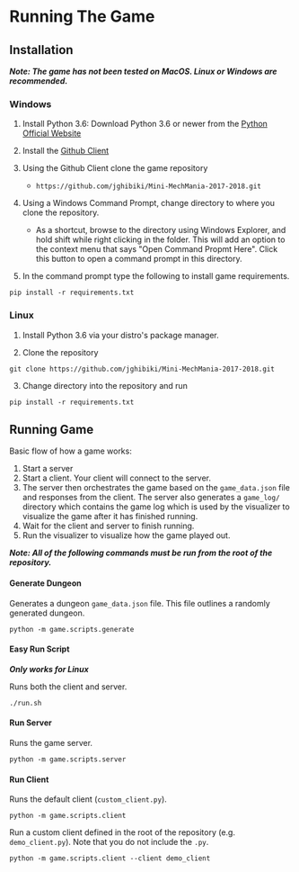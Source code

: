 # Running The Game

## Installation

***Note: The game has not been tested on MacOS. Linux or Windows are recommended.*** 

### Windows

1. Install Python 3.6: Download Python 3.6 or newer from the [Python Official Website](python.org)

2. Install the [Github Client](https://desktop.github.com/)

3. Using the Github Client clone the game repository 
    - ```https://github.com/jghibiki/Mini-MechMania-2017-2018.git```

4. Using a Windows Command Prompt, change directory to where you clone the repository. 
    - As a shortcut, browse to the directory using Windows Explorer, and hold shift while right clicking in the folder. This will add an option to the context menu that says "Open Command Propmt Here". Click this button to open a command prompt in this directory.
    
5. In the command prompt type the following to install game requirements.
```shell
pip install -r requirements.txt
```

### Linux
1. Install Python 3.6 via your distro's package manager.

2. Clone the repository
```shell
git clone https://github.com/jghibiki/Mini-MechMania-2017-2018.git
```
3. Change directory into the repository and run
```shell
pip install -r requirements.txt
```

## Running Game

Basic flow of how a game works:
1. Start a server
2. Start a client. Your client will connect to the server. 
3. The server then orchestrates the game based on the ```game_data.json``` file and responses from the client. The server also generates a ```game_log/``` directory which contains the game log which is used by the visualizer to visualize the game after it has finished running.
4. Wait for the client and server to finish running.
5. Run the visualizer to visualize how the game played out.

***Note: All of the following commands must be run from the root of the repository.***

#### Generate Dungeon
Generates a dungeon ```game_data.json``` file. This file outlines a randomly generated dungeon.

```shell
python -m game.scripts.generate
```

#### Easy Run Script
***Only works for Linux***

Runs both the client and server.
```shell
./run.sh
```

#### Run Server
Runs the game server. 

```shell
python -m game.scripts.server
```

#### Run Client
Runs the default client (```custom_client.py```).

```shell
python -m game.scripts.client
```

Run a custom client defined in the root of the repository (e.g. ```demo_client.py```). Note that you do not include the ```.py```.

```shell
python -m game.scripts.client --client demo_client
```

